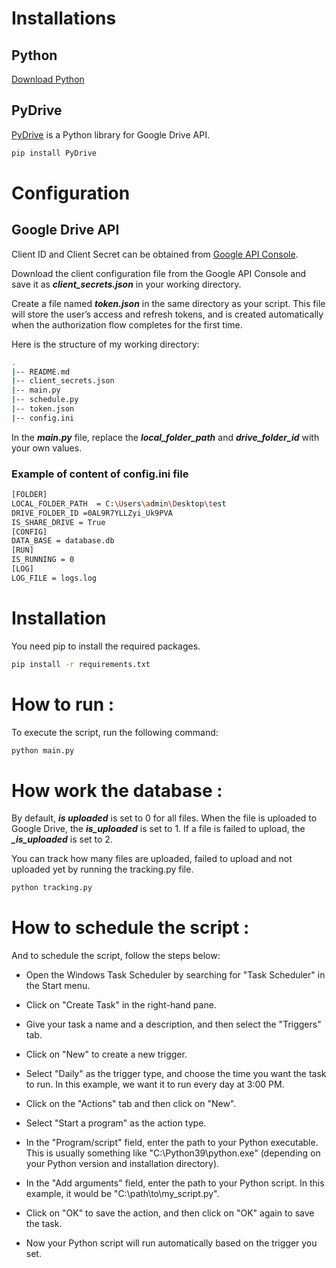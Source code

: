 # Installations

## Python

[Download Python](https://www.python.org/downloads/)

## PyDrive

[PyDrive](https://pythonhosted.org/PyDrive/) is a Python library for Google Drive API.

```bash
pip install PyDrive
```

# Configuration

## Google Drive API

Client ID and Client Secret can be obtained from [Google API Console](https://console.developers.google.com/).

Download the client configuration file from the Google API Console and save it as **_client_secrets.json_** in your working directory.

Create a file named **_token.json_** in the same directory as your script. This file will store the user’s access and refresh tokens, and is created automatically when the authorization flow completes for the first time.

Here is the structure of my working directory:

```bash
.
|-- README.md
|-- client_secrets.json
|-- main.py
|-- schedule.py
|-- token.json
|-- config.ini
```

In the **_main.py_** file, replace the **_local_folder_path_** and **_drive_folder_id_** with your own values.

### Example of content of config.ini file

```bash
[FOLDER]
LOCAL_FOLDER_PATH  = C:\Users\admin\Desktop\test
DRIVE_FOLDER_ID =0AL9R7YLLZyi_Uk9PVA
IS_SHARE_DRIVE = True
[CONFIG]
DATA_BASE = database.db
[RUN]
IS_RUNNING = 0
[LOG]
LOG_FILE = logs.log
```

# Installation

You need pip to install the required packages.

```bash
pip install -r requirements.txt
```

# How to run :

To execute the script, run the following command:

```bash
python main.py
```

# How work the database :

By default, **_is uploaded_** is set to 0 for all files. When the file is uploaded to Google Drive, the **_is_uploaded_** is set to 1. If a file is failed to upload, the **_\_is_uploaded_** is set to 2.

You can track how many files are uploaded, failed to upload and not uploaded yet by running the tracking.py file.

```bash
python tracking.py
```

# How to schedule the script :

And to schedule the script, follow the steps below:

- Open the Windows Task Scheduler by searching for "Task Scheduler" in the Start menu.

- Click on "Create Task" in the right-hand pane.

- Give your task a name and a description, and then select the "Triggers" tab.
- Click on "New" to create a new trigger.

- Select "Daily" as the trigger type, and choose the time you want the task to run. In this example, we want it to run every day at 3:00 PM.

- Click on the "Actions" tab and then click on "New".
- Select "Start a program" as the action type.

- In the "Program/script" field, enter the path to your Python executable. This is usually something like "C:\Python39\python.exe" (depending on your Python version and installation directory).

- In the "Add arguments" field, enter the path to your Python script. In this example, it would be "C:\path\to\my_script.py".

- Click on "OK" to save the action, and then click on "OK" again to save the task.

- Now your Python script will run automatically based on the trigger you set.
